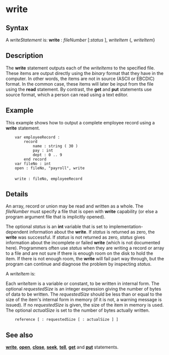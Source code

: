 
# write

## Syntax
A _writeStatement_ is:   **write** : _fileNumber_ [:_status_ ], _writeItem_ {, _writeItem_}

## Description
The **write** statement outputs each of the _writeItems_ to the specified file. These items are output directly using the _binary_ format that they have in the computer. In other words, the items are not in source (ASCII or EBCDIC) format. In the common case, these items will later be input from the file using the **read** statement. By contrast, the **get** and **put** statements use source format, which a person can read using a text editor.


## Example
This example shows how to output a complete employee record using a **write** statement.

        var employeeRecord :
            record
                name : string ( 30 )
                pay : int
                dept : 0 .. 9
            end record
        var fileNo : int
        open : fileNo, "payroll", write
        
        write : fileNo, employeeRecord
## Details
An array, record or union may be read and written as a whole. The _fileNumber_ must specify a file that is open with **write** capability (or else a program argument file that is implicitly opened).

The optional _status_ is an **int** variable that is set to implementation-dependent information about the **write**. If _status_ is returned as zero, the **write** was successful. If _status_ is not returned as zero, _status_ gives information about the incomplete or failed **write** (which is not documented here). Programmers often use _status_ when they are writing a record or array to a file and are not sure if there is enough room on the disk to hold the item. If there is not enough room, the **write** will fail part way through, but the program can continue and diagnose the problem by inspecting _status_.

A _writeItem_ is:

Each _writeItem_ is a variable or constant, to be written in internal form. The optional _requestedSize_ is an integer expression giving the number of bytes of data to be written. The _requestedSize_ should be less than or equal to the size of the item's internal form in memory (if it is not, a warning message is issued). If no _requestedSize_ is given, the size of the item in memory is used. The optional _actualSize_ is set to the number of bytes actually written.

        reference [ : requestedSize [ : actualSize ] ]
## See also
**[write]()**, **[open](open.html)**, **[close](close.html)**, **[seek](seek.html)**, **[tell](tell.html)**, **[get](get.html)** and **[put](put.html)** statements.

